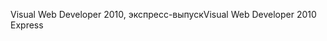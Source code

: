 <span data-ttu-id="92a37-101">Visual Web Developer 2010, экспресс-выпуск</span><span class="sxs-lookup"><span data-stu-id="92a37-101">Visual Web Developer 2010 Express</span></span>
